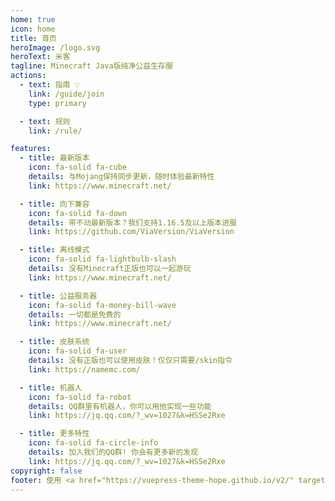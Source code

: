 ```yaml
---
home: true
icon: home
title: 首页
heroImage: /logo.svg
heroText: 米客
tagline: Minecraft Java版纯净公益生存服
actions:
  - text: 指南 💡
    link: /guide/join
    type: primary

  - text: 规则
    link: /rule/

features:
  - title: 最新版本
    icon: fa-solid fa-cube
    details: 与Mojang保持同步更新，随时体验最新特性
    link: https://www.minecraft.net/

  - title: 向下兼容
    icon: fa-solid fa-down
    details: 带不动最新版本？我们支持1.16.5及以上版本进服
    link: https://github.com/ViaVersion/ViaVersion

  - title: 离线模式
    icon: fa-solid fa-lightbulb-slash
    details: 没有Minecraft正版也可以一起游玩
    link: https://www.minecraft.net/

  - title: 公益服务器
    icon: fa-solid fa-money-bill-wave
    details: 一切都是免费的
    link: https://www.minecraft.net/

  - title: 皮肤系统
    icon: fa-solid fa-user
    details: 没有正版也可以使用皮肤！仅仅只需要/skin指令
    link: https://namemc.com/

  - title: 机器人
    icon: fa-solid fa-robot
    details: QQ群里有机器人，你可以用他实现一些功能
    link: https://jq.qq.com/?_wv=1027&k=HSSe2Rxe

  - title: 更多特性
    icon: fa-solid fa-circle-info
    details: 加入我们的QQ群! 你会有更多新的发现
    link: https://jq.qq.com/?_wv=1027&k=HSSe2Rxe
copyright: false
footer: 使用 <a href="https://vuepress-theme-hope.github.io/v2/" target="_blank">VuePress Theme Hope</a> 主题 | MIT 协议, 版权所有 © 2019-present Mr.Hope
---
```

